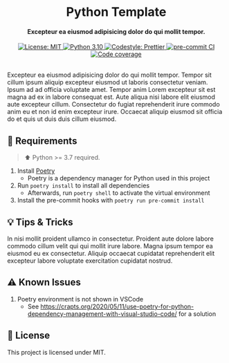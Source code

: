 <h1 align="center">
  Python Template
</h1>

<h4 align="center">
  Excepteur ea eiusmod adipisicing dolor do qui mollit tempor.
</h4>

<div align="center">
  <a href="https://github.com/felixhoffmnn/python_template">
    <img src="https://img.shields.io/github/license/felixhoffmnn/python_template"
      alt="License: MIT" />
  </a>
  <a href="https://www.python.org/downloads/release/python-3100/">
    <img src="https://img.shields.io/badge/python-3.10-blue.svg"
      alt="Python 3.10" />
  </a>
  <a href="https://github.com/prettier/prettier">
    <img src="https://img.shields.io/badge/code_style-prettier-ff69b4.svg?style=flat&logo=appveyor"
      alt="Codestyle: Prettier" />
  </a>
  <!-- <a href="https://github.com/pre-commit/pre-commit">
    <img src="https://img.shields.io/badge/pre--commit-enabled-brightgreen?logo=pre-commit&logoColor=white"
      alt="pre-commit" />
  </a> -->
  <a href="https://results.pre-commit.ci/latest/github/felixhoffmnn/python_template/main">
    <img src="https://results.pre-commit.ci/badge/github/felixhoffmnn/python_template/main.svg"
      alt="pre-commit CI" />
  </a>
  <a href="https://codecov.io/gh/felixhoffmnn/python_template" >
    <img src="https://codecov.io/gh/felixhoffmnn/python_template/branch/main/graph/badge.svg?token=XV1JGI8GUM" alt="Code coverage"/>
  </a>
</div>
<br>

<!-- TODO: Edit paragraph -->

Excepteur ea eiusmod adipisicing dolor do qui mollit tempor. Tempor sit cillum ipsum aliquip excepteur eiusmod ut laboris consectetur veniam. Ipsum ad ad officia voluptate amet. Tempor anim Lorem excepteur sit est magna ad ex in labore consequat est. Aute aliqua nisi labore elit eiusmod aute excepteur cillum. Consectetur do fugiat reprehenderit irure commodo anim eu et non id enim excepteur irure. Occaecat aliquip eiusmod sit officia do et quis ut duis duis cillum eiusmod.

## :handshake: Requirements

> :arrow_up: Python >= 3.7 required.

1. Install [Poetry](https://python-poetry.org/docs/#installation)
   - Poetry is a dependency manager for Python used in this project
2. Run `poetry install` to install all dependencies
   - Afterwards, run `poetry shell` to activate the virtual environment
3. Install the pre-commit hooks with `poetry run pre-commit install`

## :bulb: Tips & Tricks

<!-- TODO: Add GitHub instructions for branch protection, versioning, and templates -->

<!-- TODO: Instruction on codecov, pre-commit, and codeql -->

<!-- TODO: Deployment methods for Mkdocs -->

In nisi mollit proident ullamco in consectetur. Proident aute dolore labore commodo cillum velit qui qui mollit irure labore. Magna ipsum tempor ea eiusmod eu ex consectetur. Aliquip occaecat cupidatat reprehenderit elit excepteur labore voluptate exercitation cupidatat nostrud.

## :warning: Known Issues

1. Poetry environment is not shown in VSCode
   - See https://crapts.org/2020/05/11/use-poetry-for-python-dependency-management-with-visual-studio-code/ for a solution

## :memo: License

This project is licensed under MIT.
